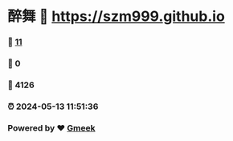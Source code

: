 # 醉舞 :link: https://szm999.github.io 
### :page_facing_up: [11](https://szm999.github.io/tag.html) 
### :speech_balloon: 0 
### :hibiscus: 4126 
### :alarm_clock: 2024-05-13 11:51:36 
### Powered by :heart: [Gmeek](https://github.com/Meekdai/Gmeek)
